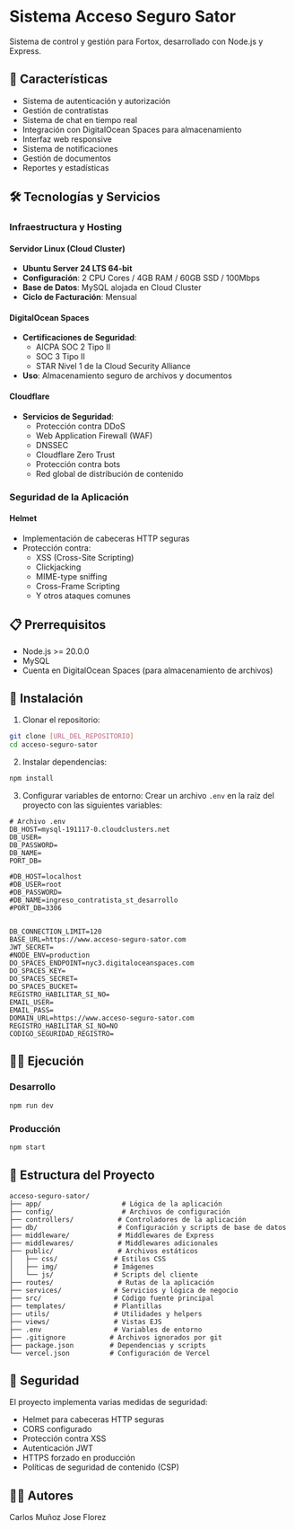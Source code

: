 # Sistema Acceso Seguro Sator

Sistema de control y gestión para Fortox, desarrollado con Node.js y Express.

## 🚀 Características

- Sistema de autenticación y autorización
- Gestión de contratistas
- Sistema de chat en tiempo real
- Integración con DigitalOcean Spaces para almacenamiento
- Interfaz web responsive
- Sistema de notificaciones
- Gestión de documentos
- Reportes y estadísticas

## 🛠️ Tecnologías y Servicios

### Infraestructura y Hosting

#### Servidor Linux (Cloud Cluster)
- **Ubuntu Server 24 LTS 64-bit**
- **Configuración**: 2 CPU Cores / 4GB RAM / 60GB SSD / 100Mbps
- **Base de Datos**: MySQL alojada en Cloud Cluster
- **Ciclo de Facturación**: Mensual

#### DigitalOcean Spaces
- **Certificaciones de Seguridad**:
  - AICPA SOC 2 Tipo II
  - SOC 3 Tipo II
  - STAR Nivel 1 de la Cloud Security Alliance
- **Uso**: Almacenamiento seguro de archivos y documentos

#### Cloudflare
- **Servicios de Seguridad**:
  - Protección contra DDoS
  - Web Application Firewall (WAF)
  - DNSSEC
  - Cloudflare Zero Trust
  - Protección contra bots
  - Red global de distribución de contenido

### Seguridad de la Aplicación

#### Helmet
- Implementación de cabeceras HTTP seguras
- Protección contra:
  - XSS (Cross-Site Scripting)
  - Clickjacking
  - MIME-type sniffing
  - Cross-Frame Scripting
  - Y otros ataques comunes

## 📋 Prerrequisitos

- Node.js >= 20.0.0
- MySQL
- Cuenta en DigitalOcean Spaces (para almacenamiento de archivos)

## 🔧 Instalación

1. Clonar el repositorio:
```bash
git clone [URL_DEL_REPOSITORIO]
cd acceso-seguro-sator
```

2. Instalar dependencias:
```bash
npm install
```

3. Configurar variables de entorno:
Crear un archivo `.env` en la raíz del proyecto con las siguientes variables:

```env
# Archivo .env
DB_HOST=mysql-191117-0.cloudclusters.net
DB_USER=
DB_PASSWORD=
DB_NAME=
PORT_DB=

#DB_HOST=localhost
#DB_USER=root
#DB_PASSWORD=
#DB_NAME=ingreso_contratista_st_desarrollo
#PORT_DB=3306


DB_CONNECTION_LIMIT=120
BASE_URL=https://www.acceso-seguro-sator.com
JWT_SECRET=
#NODE_ENV=production
DO_SPACES_ENDPOINT=nyc3.digitaloceanspaces.com
DO_SPACES_KEY=
DO_SPACES_SECRET=
DO_SPACES_BUCKET=
REGISTRO_HABILITAR_SI_NO=
EMAIL_USER=
EMAIL_PASS=
DOMAIN_URL=https://www.acceso-seguro-sator.com
REGISTRO_HABILITAR_SI_NO=NO
CODIGO_SEGURIDAD_REGISTRO=
```

## 🏃‍♂️ Ejecución

### Desarrollo
```bash
npm run dev
```

### Producción
```bash
npm start
```

## 📁 Estructura del Proyecto

```
acceso-seguro-sator/
├── app/                    # Lógica de la aplicación
├── config/                 # Archivos de configuración
├── controllers/           # Controladores de la aplicación
├── db/                    # Configuración y scripts de base de datos
├── middleware/            # Middlewares de Express
├── middlewares/           # Middlewares adicionales
├── public/                # Archivos estáticos
│   ├── css/              # Estilos CSS
│   ├── img/              # Imágenes
│   └── js/               # Scripts del cliente
├── routes/                # Rutas de la aplicación
├── services/             # Servicios y lógica de negocio
├── src/                  # Código fuente principal
├── templates/            # Plantillas
├── utils/                # Utilidades y helpers
├── views/                # Vistas EJS
├── .env                  # Variables de entorno
├── .gitignore           # Archivos ignorados por git
├── package.json         # Dependencias y scripts
└── vercel.json          # Configuración de Vercel
```

## 🔐 Seguridad

El proyecto implementa varias medidas de seguridad:

- Helmet para cabeceras HTTP seguras
- CORS configurado
- Protección contra XSS
- Autenticación JWT
- HTTPS forzado en producción
- Políticas de seguridad de contenido (CSP)
 

## 👨‍💻 Autores

Carlos Muñoz 
Jose Florez
